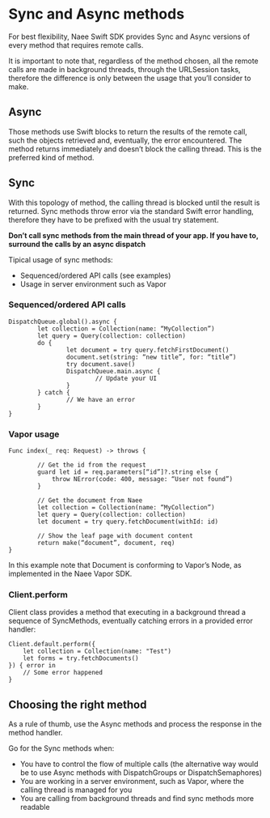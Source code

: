 # Sync and Async methods

For best flexibility, Naee Swift SDK provides Sync and Async versions of every method that requires remote calls.

It is important to note that, regardless of the method chosen, all the remote calls are made in background threads, through the URLSession tasks, therefore the difference is only between the usage that you’ll consider to make.
## Async
Those methods use Swift blocks to return the results of the remote call, such the objects retrieved and, eventually, the error encountered. The method returns immediately and doesn’t block the calling thread. This is the preferred kind of method.
## Sync
With this topology of method, the calling thread is blocked until the result is returned. Sync methods throw error via the standard Swift error handling, therefore they have to be prefixed with the usual try statement.

**Don’t call sync methods from the main thread of your app. If you have to, surround the calls by an async dispatch**

Tipical usage of sync methods:

* Sequenced/ordered API calls (see examples)
* Usage in server environment such as Vapor

### Sequenced/ordered API calls
```
DispatchQueue.global().async {
		let collection = Collection(name: “MyCollection”)
		let query = Query(collection: collection)
		do {
				let document = try query.fetchFirstDocument()
				document.set(string: “new title”, for: “title”)
				try document.save()
				DispatchQueue.main.async {
						// Update your UI
				}
		} catch {
				// We have an error
		}
}
```

### Vapor usage
```
Func index(_ req: Request) -> throws {

		// Get the id from the request
		guard let id = req.parameters[“id”]?.string else {
			throw NError(code: 400, message: “User not found”) 
		}
		
		// Get the document from Naee
		let collection = Collection(name: “MyCollection”)
		let query = Query(collection: collection)
		let document = try query.fetchDocument(withId: id)
		
		// Show the leaf page with document content
		return make(“document”, document, req)
}
```
In this example note that Document is conforming to Vapor’s Node, as implemented in the Naee Vapor SDK.

### Client.perform

Client class provides a method that executing in a background thread a sequence of SyncMethods, eventually catching errors in a provided error handler:

```
Client.default.perform({
    let collection = Collection(name: "Test")
    let forms = try.fetchDocuments()
}) { error in
    // Some error happened
}
```

## Choosing the right method
As a rule of thumb, use the Async methods and process the response in the method handler.

Go for the Sync methods when:

* You have to control the flow of multiple calls (the alternative way would be to use Async methods with DispatchGroups or DispatchSemaphores)
* You are working in a server environment, such as Vapor, where the calling thread is managed for you
* You are calling from background threads and find sync methods more readable